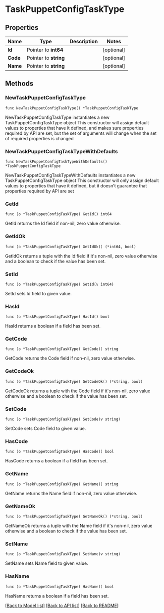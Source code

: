 # TaskPuppetConfigTaskType

## Properties

Name | Type | Description | Notes
------------ | ------------- | ------------- | -------------
**Id** | Pointer to **int64** |  | [optional] 
**Code** | Pointer to **string** |  | [optional] 
**Name** | Pointer to **string** |  | [optional] 

## Methods

### NewTaskPuppetConfigTaskType

`func NewTaskPuppetConfigTaskType() *TaskPuppetConfigTaskType`

NewTaskPuppetConfigTaskType instantiates a new TaskPuppetConfigTaskType object
This constructor will assign default values to properties that have it defined,
and makes sure properties required by API are set, but the set of arguments
will change when the set of required properties is changed

### NewTaskPuppetConfigTaskTypeWithDefaults

`func NewTaskPuppetConfigTaskTypeWithDefaults() *TaskPuppetConfigTaskType`

NewTaskPuppetConfigTaskTypeWithDefaults instantiates a new TaskPuppetConfigTaskType object
This constructor will only assign default values to properties that have it defined,
but it doesn't guarantee that properties required by API are set

### GetId

`func (o *TaskPuppetConfigTaskType) GetId() int64`

GetId returns the Id field if non-nil, zero value otherwise.

### GetIdOk

`func (o *TaskPuppetConfigTaskType) GetIdOk() (*int64, bool)`

GetIdOk returns a tuple with the Id field if it's non-nil, zero value otherwise
and a boolean to check if the value has been set.

### SetId

`func (o *TaskPuppetConfigTaskType) SetId(v int64)`

SetId sets Id field to given value.

### HasId

`func (o *TaskPuppetConfigTaskType) HasId() bool`

HasId returns a boolean if a field has been set.

### GetCode

`func (o *TaskPuppetConfigTaskType) GetCode() string`

GetCode returns the Code field if non-nil, zero value otherwise.

### GetCodeOk

`func (o *TaskPuppetConfigTaskType) GetCodeOk() (*string, bool)`

GetCodeOk returns a tuple with the Code field if it's non-nil, zero value otherwise
and a boolean to check if the value has been set.

### SetCode

`func (o *TaskPuppetConfigTaskType) SetCode(v string)`

SetCode sets Code field to given value.

### HasCode

`func (o *TaskPuppetConfigTaskType) HasCode() bool`

HasCode returns a boolean if a field has been set.

### GetName

`func (o *TaskPuppetConfigTaskType) GetName() string`

GetName returns the Name field if non-nil, zero value otherwise.

### GetNameOk

`func (o *TaskPuppetConfigTaskType) GetNameOk() (*string, bool)`

GetNameOk returns a tuple with the Name field if it's non-nil, zero value otherwise
and a boolean to check if the value has been set.

### SetName

`func (o *TaskPuppetConfigTaskType) SetName(v string)`

SetName sets Name field to given value.

### HasName

`func (o *TaskPuppetConfigTaskType) HasName() bool`

HasName returns a boolean if a field has been set.


[[Back to Model list]](../README.md#documentation-for-models) [[Back to API list]](../README.md#documentation-for-api-endpoints) [[Back to README]](../README.md)


